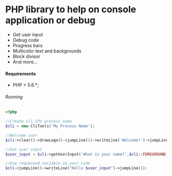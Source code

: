 # PHP library to help on console application or debug

- Get user input
- Debug code
- Progress bars
- Multicolor text and backgrounds
- Block divisor
- And more...


#### Requirements

- PHP > 5.6.*;


###### Running

```php
<?php

//Create cli CPU process name
$cli = new CliTools('My Process Name');

//Welcome user
$cli->clear()->drawLogo()->jumpLine(1)->writeLine('Welcome!')->jumpLine(2);

//Get user input
$user_input = $cli->getUserInput('What is your name?',$cli::FOREGROUND_WHITE,$cli::BACKGROUND_GREEN);

//Use requested variable on your code
$cli->jumpLine()->writeLine("Hello $user_input")->jumpLine(1);